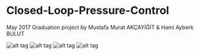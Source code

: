 # Closed-Loop-Pressure-Control
May 2017 Graduation project 
by Mustafa Murat AKÇAYİĞİT
   & Hami Ayberk BULUT
   
![alt tag](https://user-images.githubusercontent.com/24646925/29191816-a1c7b1c4-7e27-11e7-9387-c9b5729924f7.jpg)
![alt tag](https://user-images.githubusercontent.com/24646925/29191815-a1c3a1c4-7e27-11e7-9a74-3ed5479cebf1.JPG)
![alt tag](https://user-images.githubusercontent.com/24646925/29191883-deaa4598-7e27-11e7-88a3-4a7b99c15a86.png)
![alt tag](https://user-images.githubusercontent.com/24646925/29191884-deaad06c-7e27-11e7-8960-d3259bf3afe5.png)
